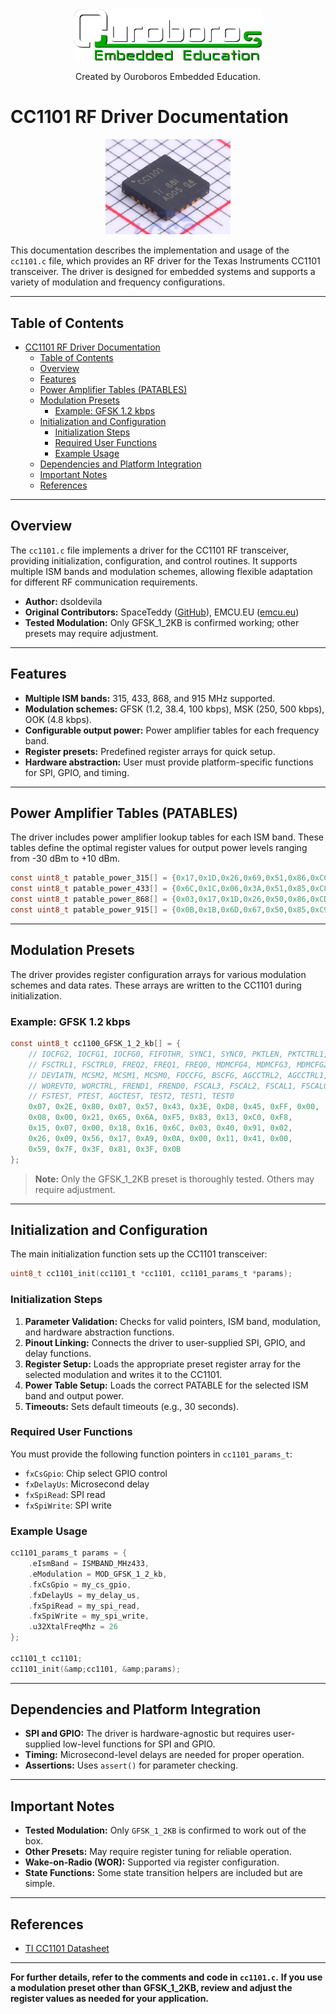 <center>
<img src="imgs/logo-education.png"  width="300">

Created by Ouroboros Embedded Education.
</center>

# CC1101 RF Driver Documentation


<center><img src="imgs/cc1101.png"  width="200"></center>

This documentation describes the implementation and usage of the `cc1101.c` file, which provides an RF driver for the Texas Instruments CC1101 transceiver. The driver is designed for embedded systems and supports a variety of modulation and frequency configurations.

---

## Table of Contents

- [CC1101 RF Driver Documentation](#cc1101-rf-driver-documentation)
  - [Table of Contents](#table-of-contents)
  - [Overview](#overview)
  - [Features](#features)
  - [Power Amplifier Tables (PATABLES)](#power-amplifier-tables-patables)
  - [Modulation Presets](#modulation-presets)
    - [Example: GFSK 1.2 kbps](#example-gfsk-12-kbps)
  - [Initialization and Configuration](#initialization-and-configuration)
    - [Initialization Steps](#initialization-steps)
    - [Required User Functions](#required-user-functions)
    - [Example Usage](#example-usage)
  - [Dependencies and Platform Integration](#dependencies-and-platform-integration)
  - [Important Notes](#important-notes)
  - [References](#references)

---

## Overview

The `cc1101.c` file implements a driver for the CC1101 RF transceiver, providing initialization, configuration, and control routines. It supports multiple ISM bands and modulation schemes, allowing flexible adaptation for different RF communication requirements.

- **Author:** dsoldevila
- **Original Contributors:** SpaceTeddy ([GitHub](https://github.com/SpaceTeddy/CC1101)), EMCU.EU ([emcu.eu](http://www.emcu.eu/how-to-implement-printf-for-send-message-via-usb-on-stm32-nucleo-boards-using-atollic))
- **Tested Modulation:** Only GFSK_1_2KB is confirmed working; other presets may require adjustment.

---

## Features

- **Multiple ISM bands:** 315, 433, 868, and 915 MHz supported.
- **Modulation schemes:** GFSK (1.2, 38.4, 100 kbps), MSK (250, 500 kbps), OOK (4.8 kbps).
- **Configurable output power:** Power amplifier tables for each frequency band.
- **Register presets:** Predefined register arrays for quick setup.
- **Hardware abstraction:** User must provide platform-specific functions for SPI, GPIO, and timing.

---

## Power Amplifier Tables (PATABLES)

The driver includes power amplifier lookup tables for each ISM band. These tables define the optimal register values for output power levels ranging from -30 dBm to +10 dBm.

```c
const uint8_t patable_power_315[] = {0x17,0x1D,0x26,0x69,0x51,0x86,0xCC,0xC3};
const uint8_t patable_power_433[] = {0x6C,0x1C,0x06,0x3A,0x51,0x85,0xC8,0xC0};
const uint8_t patable_power_868[] = {0x03,0x17,0x1D,0x26,0x50,0x86,0xCD,0xC0};
const uint8_t patable_power_915[] = {0x0B,0x1B,0x6D,0x67,0x50,0x85,0xC9,0xC1};
```


---

## Modulation Presets

The driver provides register configuration arrays for various modulation schemes and data rates. These arrays are written to the CC1101 during initialization.

### Example: GFSK 1.2 kbps

```c
const uint8_t cc1100_GFSK_1_2_kb[] = {
    // IOCFG2, IOCFG1, IOCFG0, FIFOTHR, SYNC1, SYNC0, PKTLEN, PKTCTRL1, PKTCTRL0, ADDR, CHANNR,
    // FSCTRL1, FSCTRL0, FREQ2, FREQ1, FREQ0, MDMCFG4, MDMCFG3, MDMCFG2, MDMCFG1, MDMCFG0,
    // DEVIATN, MCSM2, MCSM1, MCSM0, FOCCFG, BSCFG, AGCCTRL2, AGCCTRL1, AGCCTRL0, WOREVT1,
    // WOREVT0, WORCTRL, FREND1, FREND0, FSCAL3, FSCAL2, FSCAL1, FSCAL0, RCCTRL1, RCCTRL0,
    // FSTEST, PTEST, AGCTEST, TEST2, TEST1, TEST0
    0x07, 0x2E, 0x80, 0x07, 0x57, 0x43, 0x3E, 0xD8, 0x45, 0xFF, 0x00,
    0x08, 0x00, 0x21, 0x65, 0x6A, 0xF5, 0x83, 0x13, 0xC0, 0xF8,
    0x15, 0x07, 0x00, 0x18, 0x16, 0x6C, 0x03, 0x40, 0x91, 0x02,
    0x26, 0x09, 0x56, 0x17, 0xA9, 0x0A, 0x00, 0x11, 0x41, 0x00,
    0x59, 0x7F, 0x3F, 0x81, 0x3F, 0x0B
};
```

> **Note:** Only the GFSK_1_2KB preset is thoroughly tested. Others may require adjustment.

---

## Initialization and Configuration

The main initialization function sets up the CC1101 transceiver:

```c
uint8_t cc1101_init(cc1101_t *cc1101, cc1101_params_t *params);
```


### Initialization Steps

1. **Parameter Validation:** Checks for valid pointers, ISM band, modulation, and hardware abstraction functions.
2. **Pinout Linking:** Connects the driver to user-supplied SPI, GPIO, and delay functions.
3. **Register Setup:** Loads the appropriate preset register array for the selected modulation and writes it to the CC1101.
4. **Power Table Setup:** Loads the correct PATABLE for the selected ISM band and output power.
5. **Timeouts:** Sets default timeouts (e.g., 30 seconds).

### Required User Functions

You must provide the following function pointers in `cc1101_params_t`:

- `fxCsGpio`: Chip select GPIO control
- `fxDelayUs`: Microsecond delay
- `fxSpiRead`: SPI read
- `fxSpiWrite`: SPI write


### Example Usage

```c
cc1101_params_t params = {
    .eIsmBand = ISMBAND_MHz433,
    .eModulation = MOD_GFSK_1_2_kb,
    .fxCsGpio = my_cs_gpio,
    .fxDelayUs = my_delay_us,
    .fxSpiRead = my_spi_read,
    .fxSpiWrite = my_spi_write,
    .u32XtalFreqMhz = 26
};

cc1101_t cc1101;
cc1101_init(&amp;cc1101, &amp;params);
```


---

## Dependencies and Platform Integration

- **SPI and GPIO:** The driver is hardware-agnostic but requires user-supplied low-level functions for SPI and GPIO.
- **Timing:** Microsecond-level delays are needed for proper operation.
- **Assertions:** Uses `assert()` for parameter checking.

---

## Important Notes

- **Tested Modulation:** Only `GFSK_1_2KB` is confirmed to work out of the box.
- **Other Presets:** May require register tuning for reliable operation.
- **Wake-on-Radio (WOR):** Supported via register configuration.
- **State Functions:** Some state transition helpers are included but are simple.

---

## References

- [TI CC1101 Datasheet](https://www.ti.com/product/CC1101)

---

**For further details, refer to the comments and code in `cc1101.c`.**
**If you use a modulation preset other than GFSK_1_2KB, review and adjust the register values as needed for your application.**
